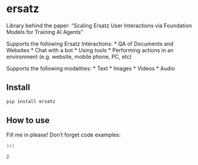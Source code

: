 # ersatz


<!-- WARNING: THIS FILE WAS AUTOGENERATED! DO NOT EDIT! -->

Library behind the paper: “Scaling Ersatz User Interactions via
Foundation Models for Training AI Agents”

Supports the following Ersatz Interactions: \* QA of Documents and
Websites \* Chat with a bot \* Using tools \* Performing actions in an
environment (e.g. website, mobile phone, PC, etc)

Supports the following modalities: \* Text \* Images \* Videos \* Audio

## Install

``` sh
pip install ersatz
```

## How to use

Fill me in please! Don’t forget code examples:

``` python
1+1
```

    2
